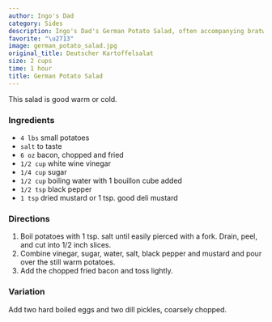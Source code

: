 ```yaml
---
author: Ingo's Dad
category: Sides
description: Ingo's Dad's German Potato Salad, often accompanying bratwurst.
favorite: "\u2713"
image: german_potato_salad.jpg
original_title: Deutscher Kartoffelsalat
size: 2 cups
time: 1 hour
title: German Potato Salad
---
```


This salad is good warm or cold.

### Ingredients

* `4 lbs` small potatoes
* `salt` to taste
* `6 oz` bacon, chopped and fried
* `1/2 cup` white wine vinegar
* `1/4 cup` sugar
* `1/2 cup` boiling water with 1 bouillon cube added
* `1/2 tsp` black pepper
* `1 tsp` dried mustard or 1 tsp. good deli mustard

### Directions

1. Boil potatoes with 1 tsp. salt until easily pierced with a fork. Drain, peel, and cut into 1/2 inch slices.
2. Combine vinegar, sugar, water, salt, black pepper and mustard and pour over the still warm potatoes. 
3. Add the chopped fried bacon and toss lightly.

### Variation

Add two hard boiled eggs and two dill pickles, coarsely chopped.